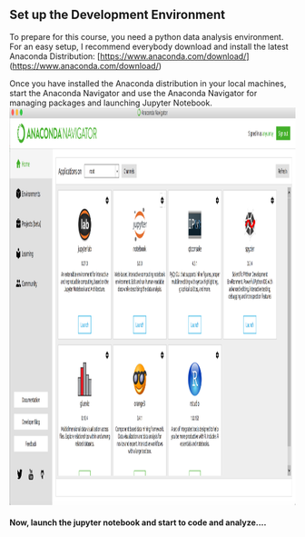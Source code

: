 ## Set up the Development Environment
To prepare for this course, you need a python data analysis environment. For an easy setup, I recommend everybody download and install the latest Anaconda Distribution:
[https://www.anaconda.com/download/] (https://www.anaconda.com/download/) 

Once you have installed the Anaconda distribution in your local machines, start the Anaconda Navigator and use the Anaconda Navigator for managing packages and launching Jupyter Notebook. 
<img src = "anaconda-navigator.png" width = 800 height= 700>

#### Now, launch the jupyter notebook and start to code and analyze....
